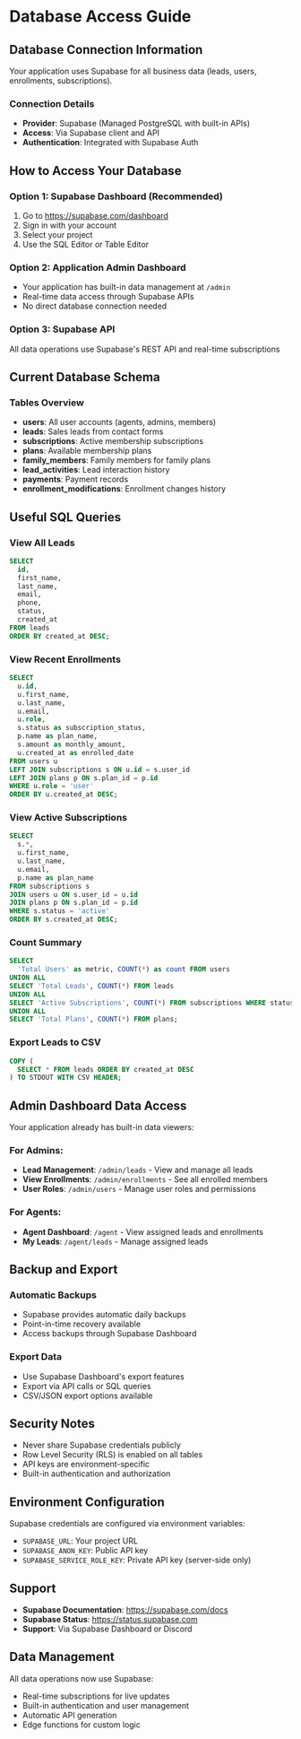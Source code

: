 # Database Access Guide

## Database Connection Information

Your application uses Supabase for all business data (leads, users, enrollments, subscriptions).

### Connection Details
- **Provider**: Supabase (Managed PostgreSQL with built-in APIs)
- **Access**: Via Supabase client and API
- **Authentication**: Integrated with Supabase Auth

## How to Access Your Database

### Option 1: Supabase Dashboard (Recommended)
1. Go to https://supabase.com/dashboard
2. Sign in with your account
3. Select your project
4. Use the SQL Editor or Table Editor

### Option 2: Application Admin Dashboard
- Your application has built-in data management at `/admin`
- Real-time data access through Supabase APIs
- No direct database connection needed

### Option 3: Supabase API
All data operations use Supabase's REST API and real-time subscriptions

## Current Database Schema

### Tables Overview
- **users**: All user accounts (agents, admins, members)
- **leads**: Sales leads from contact forms
- **subscriptions**: Active membership subscriptions
- **plans**: Available membership plans
- **family_members**: Family members for family plans
- **lead_activities**: Lead interaction history
- **payments**: Payment records
- **enrollment_modifications**: Enrollment changes history

## Useful SQL Queries

### View All Leads
```sql
SELECT 
  id,
  first_name,
  last_name,
  email,
  phone,
  status,
  created_at
FROM leads
ORDER BY created_at DESC;
```

### View Recent Enrollments
```sql
SELECT 
  u.id,
  u.first_name,
  u.last_name,
  u.email,
  u.role,
  s.status as subscription_status,
  p.name as plan_name,
  s.amount as monthly_amount,
  u.created_at as enrolled_date
FROM users u
LEFT JOIN subscriptions s ON u.id = s.user_id
LEFT JOIN plans p ON s.plan_id = p.id
WHERE u.role = 'user'
ORDER BY u.created_at DESC;
```

### View Active Subscriptions
```sql
SELECT 
  s.*,
  u.first_name,
  u.last_name,
  u.email,
  p.name as plan_name
FROM subscriptions s
JOIN users u ON s.user_id = u.id
JOIN plans p ON s.plan_id = p.id
WHERE s.status = 'active'
ORDER BY s.created_at DESC;
```

### Count Summary
```sql
SELECT 
  'Total Users' as metric, COUNT(*) as count FROM users
UNION ALL
SELECT 'Total Leads', COUNT(*) FROM leads
UNION ALL
SELECT 'Active Subscriptions', COUNT(*) FROM subscriptions WHERE status = 'active'
UNION ALL
SELECT 'Total Plans', COUNT(*) FROM plans;
```

### Export Leads to CSV
```sql
COPY (
  SELECT * FROM leads ORDER BY created_at DESC
) TO STDOUT WITH CSV HEADER;
```

## Admin Dashboard Data Access

Your application already has built-in data viewers:

### For Admins:
- **Lead Management**: `/admin/leads` - View and manage all leads
- **View Enrollments**: `/admin/enrollments` - See all enrolled members
- **User Roles**: `/admin/users` - Manage user roles and permissions

### For Agents:
- **Agent Dashboard**: `/agent` - View assigned leads and enrollments
- **My Leads**: `/agent/leads` - Manage assigned leads

## Backup and Export

### Automatic Backups
- Supabase provides automatic daily backups
- Point-in-time recovery available
- Access backups through Supabase Dashboard

### Export Data
- Use Supabase Dashboard's export features
- Export via API calls or SQL queries
- CSV/JSON export options available

## Security Notes

- Never share Supabase credentials publicly
- Row Level Security (RLS) is enabled on all tables
- API keys are environment-specific
- Built-in authentication and authorization

## Environment Configuration

Supabase credentials are configured via environment variables:
- `SUPABASE_URL`: Your project URL
- `SUPABASE_ANON_KEY`: Public API key
- `SUPABASE_SERVICE_ROLE_KEY`: Private API key (server-side only)

## Support

- **Supabase Documentation**: https://supabase.com/docs
- **Supabase Status**: https://status.supabase.com
- **Support**: Via Supabase Dashboard or Discord

## Data Management

All data operations now use Supabase:
- Real-time subscriptions for live updates
- Built-in authentication and user management
- Automatic API generation
- Edge functions for custom logic